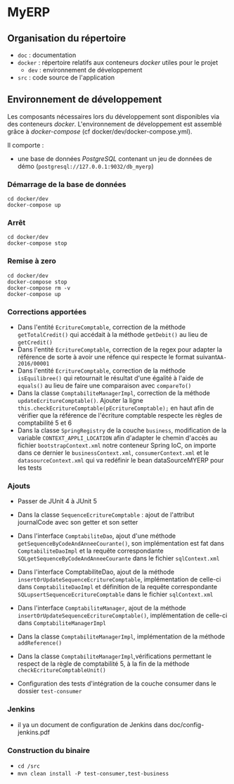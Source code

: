 # MyERP

## Organisation du répertoire

*   `doc` : documentation
*   `docker` : répertoire relatifs aux conteneurs _docker_ utiles pour le projet
    *   `dev` : environnement de développement
*   `src` : code source de l'application


## Environnement de développement

Les composants nécessaires lors du développement sont disponibles via des conteneurs _docker_.
L'environnement de développement est assemblé grâce à _docker-compose_
(cf docker/dev/docker-compose.yml).

Il comporte :

*   une base de données _PostgreSQL_ contenant un jeu de données de démo (`postgresql://127.0.0.1:9032/db_myerp`)



### Démarrage de la base de données

    cd docker/dev
    docker-compose up


### Arrêt

    cd docker/dev
    docker-compose stop


### Remise à zero

    cd docker/dev
    docker-compose stop
    docker-compose rm -v
    docker-compose up
    
### Corrections apportées
* Dans l'entité `EcritureComptable`, correction de la méthode `getTotalCredit()` qui accédait à la méthode `getDebit()` au lieu de `getCredit()`
* Dans l'entité `EcritureComptable`, correction de la regex pour adapter la référence de sorte à avoir une réfence qui respecte le format suivant`AA-2016/00001`
* Dans l'entité `EcritureComptable`, correction de la méthode `isEquilibree()` qui retournait le résultat d'une égalité à l'aide de `equals()` au lieu de faire une comparaison avec `compareTo()`
* Dans la classe `ComptabiliteManagerImpl`, correction de la méthode `updateEcritureComptable()`. Ajouter la ligne `this.checkEcritureComptable(pEcritureComptable);` en haut afin de vérifier que la référence de l'écriture comptable respecte les règles de comptabilité 5 et 6
* Dans la classe `SpringRegistry` de la couche `business`, modification de la variable `CONTEXT_APPLI_LOCATION` afin d'adapter le chemin d'accès au fichier `bootstrapContext.xml` notre conteneur Spring IoC, on importe dans ce dernier le `businessContext.xml`, `consumerContext.xml` et le `datasourceContext.xml` qui va redéfinir le bean dataSourceMYERP pour les tests

### Ajouts

* Passer de JUnit 4 à JUnit 5
* Dans la classe `SequenceEcritureComptable` : ajout de l'attribut journalCode avec son getter et son setter

* Dans l'interface `ComptabiliteDao`, ajout d'une méthode `getSequenceByCodeAndAnneeCourante()`, son implémentation est fat dans `ComptabiliteDaoImpl` et la requête correspondante `SQLgetSequenceByCodeAndAnneeCourante` dans le fichier `sqlContext.xml`

* Dans l'interface ComptabiliteDao, ajout de la méthode `insertOrUpdateSequenceEcritureComptable`, implémentation de celle-ci dans `ComptabiliteDaoImpl` et définition de la requête correspondante `SQLupsertSequenceEcritureComptable` dans le fichier `sqlContext.xml`

* Dans l'interface `ComptabiliteManager`, ajout de la méthode `insertOrUpdateSequenceEcritureComptable()`, implémentation de celle-ci dans `ComptabiliteManagerImpl`

* Dans la classe `ComptabiliteManagerImpl`, implémentation de la méthode `addReference()`

* Dans la classe `ComptabiliteManagerImpl`,vérifications permettant le respect de la règle de comptabilité 5, à la fin de la méthode `checkEcritureComptableUnit()`

* Configuration des tests d'intégration de la couche consumer dans le dossier `test-consumer`

### Jenkins

* il ya un document de configuration de Jenkins dans doc/config-jenkins.pdf

### Construction du binaire

* `cd /src`
* `mvn clean install -P test-consumer,test-business`


